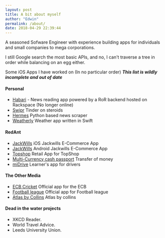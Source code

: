 ```yaml
---
layout: post
title: A bit about myself
author: "Edwin"
permalink: /about/
date: 2018-04-29 22:39:44
---
```


A seasoned Sofware Engineer with experience building apps for individuals and small companies to mega corporations.

I still Google search the most basic APIs, and no, I can't traverse a tree in order while balancing on an egg either.

Some iOS Apps I have worked on (In no particular order) ***This list is wildly incomplete and out of date***

#### Personal
- [Habari](https://itunes.apple.com/gb/app/habari/id509329627?mt=8) - News reading app powered by a RoR backend hosted on Rackspace (No longer online)
- [Swipr](https://itunes.apple.com/gb/app/swipr-auto-liker-for-tinder/id919218867?mt=8) Tinder on steroids
- [Hermes](https://github.com/edwinbosire/hermes) Python based news scraper
- [Weatherly](https://github.com/edwinbosire/YAWA) Weather app written in Swift

#### RedAnt
- [JackWills](https://itunes.apple.com/gb/app/jack-wills/id940012948?mt=8) iOS Jackwills E-Commerce App
- [JackWills](https://play.google.com/store/apps/details?id=com.jackwills) Android Jackwills E-Commerce App
- [Topshop](https://itunes.apple.com/gb/app/topshop/id355683626?mt=8)  Retail App for TopShop
- [Multi-Currency cash passport](https://itunes.apple.com/gb/app/multi-currency-cash-passport/id663429657?mt=8)  Transfer of money
- [miDrive](https://itunes.apple.com/gb/app/midrive-essential-driving/id755418884?mt=8) Learner's app for drivers


#### The Other Media
- [ECB Cricket](https://itunes.apple.com/gb/app/ecb-cricket/id314954199?mt=8) Official app for the ECB
- [Football league](https://itunes.apple.com/gb/app/football-league-official-clubs/id385520353?mt=8) Official app for Football league
- [Atlas by Collins](https://itunes.apple.com/gb/app/atlas-by-collins-themed-collection/id560461884?mt=8) Atlas by collins


#### Dead in the water projects
- XKCD Reader.
- World Travel Advice.
- Leeds University Union.


